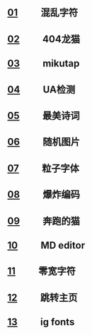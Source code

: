 ## [01](https://dadaewqq.github.io/fun/01)    &emsp;&emsp;    混乱字符
## [02](https://dadaewqq.github.io/fun/02)    &emsp;&emsp;    404龙猫
## [03](https://dadaewqq.github.io/fun/03)    &emsp;&emsp;    mikutap
## [04](https://dadaewqq.github.io/fun/04)    &emsp;&emsp;    UA检测
## [05](https://dadaewqq.github.io/fun/05)    &emsp;&emsp;    最美诗词
## [06](https://dadaewqq.github.io/fun/06)    &emsp;&emsp;    随机图片
## [07](https://dadaewqq.github.io/fun/07)    &emsp;&emsp;    粒子字体
## [08](https://dadaewqq.github.io/fun/08)    &emsp;&emsp;    爆炸编码
## [09](https://dadaewqq.github.io/fun/09)    &emsp;&emsp;    奔跑的猫
## [10](https://dadaewqq.github.io/fun/10)    &emsp;&emsp;    MD editor
## [11](https://dadaewqq.github.io/fun/11)    &emsp;&emsp;    零宽字符
## [12](https://dadaewqq.github.io/fun/12)    &emsp;&emsp;    跳转主页
## [13](https://dadaewqq.github.io/fun/13)    &emsp;&emsp;    ig fonts
